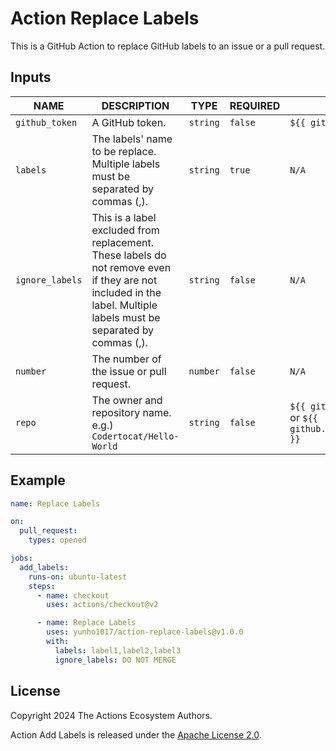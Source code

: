 # Action Replace Labels

This is a GitHub Action to replace GitHub labels to an issue or a pull request.

## Inputs

| NAME            | DESCRIPTION                                                                                                                                                        | TYPE     | REQUIRED | DEFAULT                                                                         |
| --------------- | ------------------------------------------------------------------------------------------------------------------------------------------------------------------ | -------- | -------- | ------------------------------------------------------------------------------- |
| `github_token`  | A GitHub token.                                                                                                                                                    | `string` | `false`  | `${{ github.token }}`                                                           |
| `labels`        | The labels' name to be replace. Multiple labels must be separated by commas (,).                                                                                   | `string` | `true`   | `N/A`                                                                           |
| `ignore_labels` | This is a label excluded from replacement. These labels do not remove even if they are not included in the label. Multiple labels must be separated by commas (,). | `string` | `false`  | `N/A`                                                                           |
| `number`        | The number of the issue or pull request.                                                                                                                           | `number` | `false`  | `N/A`                                                                           |
| `repo`          | The owner and repository name. e.g.) `Codertocat/Hello-World`                                                                                                      | `string` | `false`  | `${{ github.event.issue.number }}` or `${{ github.event.pull_request.number }}` |

## Example

```yaml
name: Replace Labels

on:
  pull_request:
    types: opened

jobs:
  add_labels:
    runs-on: ubuntu-latest
    steps:
      - name: checkout
        uses: actions/checkout@v2

      - name: Replace Labels
        uses: yunho1017/action-replace-labels@v1.0.0
        with:
          labels: label1,label2,label3
          ignore_labels: DO NOT MERGE
```

## License

Copyright 2024 The Actions Ecosystem Authors.

Action Add Labels is released under the [Apache License 2.0](./LICENSE).
